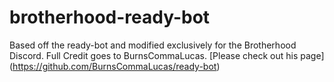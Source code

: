 # brotherhood-ready-bot



Based off the ready-bot and modified exclusively for the Brotherhood Discord. Full Credit goes to BurnsCommaLucas.  [Please check out his page] (https://github.com/BurnsCommaLucas/ready-bot)
